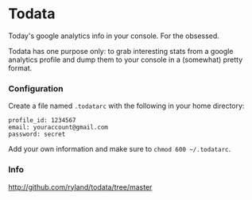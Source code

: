 Todata
======

Today's google analytics info in your console. For the obsessed.

Todata has one purpose only: to grab interesting stats from a google analytics
profile and dump them to your console in a (somewhat) pretty format.

### Configuration ###

Create a file named `.todatarc` with the following in your home directory:

    profile_id: 1234567
    email: youraccount@gmail.com
    password: secret

Add your own information and make sure to `chmod 600 ~/.todatarc`.


### Info ###

http://github.com/ryland/todata/tree/master
